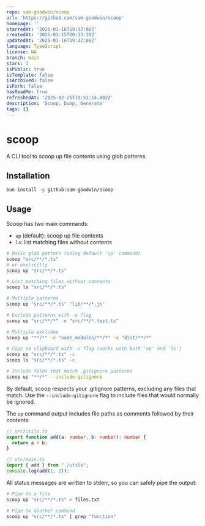 ```yaml
---
repo: sam-goodwin/scoop
url: 'https://github.com/sam-goodwin/scoop'
homepage: ''
starredAt: '2025-01-16T19:32:08Z'
createdAt: '2025-01-15T20:33:10Z'
updatedAt: '2025-01-16T19:32:08Z'
language: TypeScript
license: NA
branch: main
stars: 3
isPublic: true
isTemplate: false
isArchived: false
isFork: false
hasReadMe: true
refreshedAt: '2025-02-25T19:51:14.002Z'
description: 'Scoop, Dump, Generate'
tags: []
---
```


# scoop

A CLI tool to scoop up file contents using glob patterns.

## Installation

```bash
bun install -g github:sam-goodwin/scoop
```

## Usage

Scoop has two main commands:

- `up` (default): scoop up file contents
- `ls`: list matching files without contents

```bash
# Basic glob pattern (using default 'up' command)
scoop "src/**/*.ts"
# or explicitly
scoop up "src/**/*.ts"

# List matching files without contents
scoop ls "src/**/*.ts"

# Multiple patterns
scoop up "src/**/*.ts" "lib/**/*.js"

# Exclude patterns with -e flag
scoop up "src/**/*" -e "src/**/*.test.ts"

# Multiple excludes
scoop up "**/*" -e "node_modules/**/*" -e "dist/**/*"

# Copy to clipboard with -c flag (works with both 'up' and 'ls')
scoop up "src/**/*.ts" -c
scoop ls "src/**/*.ts" -c

# Include files that match .gitignore patterns
scoop up "**/*" --include-gitignore
```

By default, scoop respects your .gitignore patterns, excluding any files that match. Use the `--include-gitignore` flag to include files that would normally be ignored.

The `up` command output includes file paths as comments followed by their contents:

```ts
// src/utils.ts
export function add(a: number, b: number): number {
  return a + b;
}

// src/main.ts
import { add } from "./utils";
console.log(add(1, 2));
```

All status messages are written to stderr, so you can safely pipe the output:

```bash
# Pipe to a file
scoop up "src/**/*.ts" > files.txt

# Pipe to another command
scoop up "src/**/*.ts" | grep "function"
```
